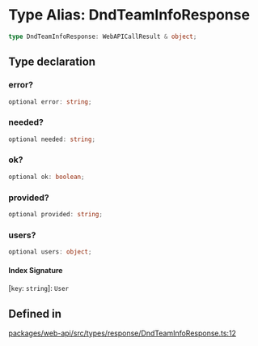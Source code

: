 # Type Alias: DndTeamInfoResponse

```ts
type DndTeamInfoResponse: WebAPICallResult & object;
```

## Type declaration

### error?

```ts
optional error: string;
```

### needed?

```ts
optional needed: string;
```

### ok?

```ts
optional ok: boolean;
```

### provided?

```ts
optional provided: string;
```

### users?

```ts
optional users: object;
```

#### Index Signature

 \[`key`: `string`\]: `User`

## Defined in

[packages/web-api/src/types/response/DndTeamInfoResponse.ts:12](https://github.com/slackapi/node-slack-sdk/blob/7b348598b763c2b7545d1042b5f0429775cfa62c/packages/web-api/src/types/response/DndTeamInfoResponse.ts#L12)
